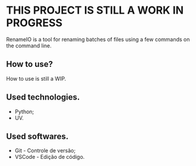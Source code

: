 # THIS PROJECT IS STILL A WORK IN PROGRESS
RenameIO is a tool for renaming batches of files using a few commands on the command line.

## How to use?
How to use is still a WIP.

## Used technologies.

- Python;
- UV.

## Used softwares.

-   Git - Controle de versão;
-   VSCode - Edição de código.
